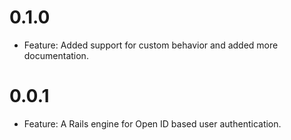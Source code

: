 # 0.1.0
  * Feature: Added support for custom behavior and added more documentation.

# 0.0.1
  * Feature: A Rails engine for Open ID based user authentication.
